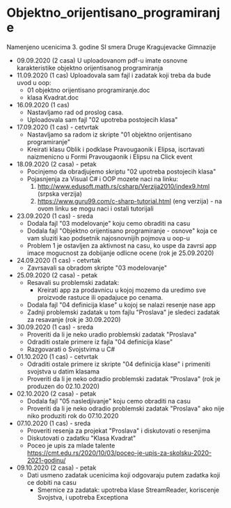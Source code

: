 # Objektno_orijentisano_programiranje
Namenjeno ucenicima 3. godine SI smera Druge Kragujevacke Gimnazije
- 09.09.2020 (2 casa)
  U uploadovanom pdf-u imate osnovne karakteristike objektno orijentisanog programiranja
- 11.09.2020 (1 cas)
  Uploadovala sam fajl i zadatak koji treba da bude uvod u oop:
  * 01 objektno orijentisano programiranje.doc
  * klasa Kvadrat.doc
- 16.09.2020 (1 cas)
  * Nastavljamo rad od proslog casa.
  * Uploadovala sam fajl "02 upotreba postojecih klasa"
- 17.09.2020 (1 cas) - cetvrtak
  * Nastavljamo sa radom iz skripte "01 objektno orijentisano programiranje"
  * Kreirati klasu Oblik i podklase Pravougaonik i Elipsa, iscrtavati naizmenicno u Formi Pravougaonik i Elipsu na Click event
- 18.09.2020 (2 casa) - petak
  * Pocinjemo da obradjujemo skriptu "02 upotreba postojecih klasa"
  * Pojasnjenja za Visual C# i OOP mozete naci na linku: 
    1. http://www.edusoft.math.rs/csharp/Verzija2010/index9.html (srpska verzija)
    2. https://www.guru99.com/c-sharp-tutorial.html (eng verzija) - na ovom linku se mogu naci i ostali tutorijali
- 23.09.2020 (1 cas) - sreda
  * Dodala fajl "03 modelovanje" koju cemo obraditi na casu
  * Dodala fajl "Objektno orijentisano programiranje - osnove" koja ce vam sluziti kao podsetnik najosnovnijih pojmova u oop-u
  * Problem 1 je ostavljen za aktivnost na casu, ko uspe da zavrsi app imace mogucnost za dobijanje odlicne ocene (rok je 25.09.2020)
- 24.09.2020 (1 cas) - cetvrtak
  * Zavrsavali sa obradom skripte "03 modelovanje"
- 25.09.2020 (2 casa) - petak
  * Resavali su problemski zadatak: 
    - Kreirati app za prodavnicu u kojoj mozemo da uredimo sve proizvode rastuce ili opadajuce po cenama.
  * Dodala fajl "04 definicija klase" u kojoj se nalazi resenje nase app
  * Zadnji problemski zadatak u tom fajlu "Proslava" je sledeci zadatak za resavanje (rok je 30.09.2020)
- 30.09.2020 (1 cas) - sreda
  * Proveriti da li je neko uradio problemski zadatak "Proslava"
  * Odraditi ostale primere iz fajla "04 definicija klase"
  * Razgovarati o Svojstvima u C#
- 01.10.2020 (1 cas) - cetvrtak
  * Odraditi ostale primere iz skripte "04 definicija klase" i primeniti svojstva u datim klasama
  * Proveriti da li je neko odradio problemski zadatak "Proslava" (rok je produzen do 02.10.2020)
- 02.10.2020 (2 casa) - petak
  * Dodala fajl "05 nasledjivanje" koju cemo obraditi na casu
  * Proveriti da li je neko odradio problemski zadatak "Proslava" ako nije niko produziti rok do 07.10.2020
- 07.10.2020 (1 cas) - sreda
  * Proveriti resenja za projekat "Proslava" i diskutovati o resenjima
  * Diskutovati o zadatku "Klasa Kvadrat"
  * Poceo je upis za mlade talente https://cmt.edu.rs/2020/10/03/poceo-je-upis-za-skolsku-2020-2021-godinu/
- 09.10.2020 (2 casa) - petak
  * Dati usmeno zadatak ucenicima koji odgovaraju putem zadatka koji ce dobiti na casu
    - Smernice za zadatak: upotreba klase StreamReader, koriscenje Svojstva, i upotreba Exceptiona
